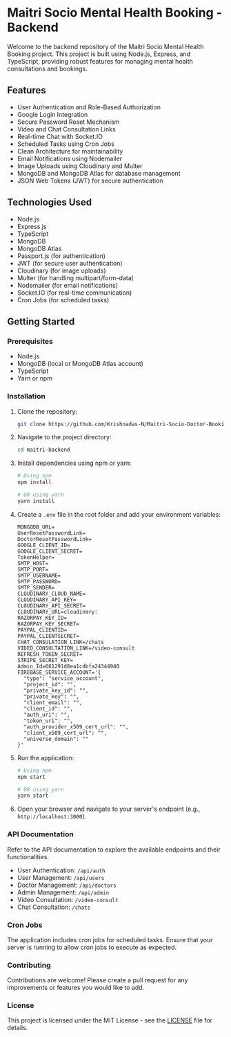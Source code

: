 # Maitri Socio Mental Health Booking - Backend

Welcome to the backend repository of the Maitri Socio Mental Health Booking project. This project is built using Node.js, Express, and TypeScript, providing robust features for managing mental health consultations and bookings.

## Features

- User Authentication and Role-Based Authorization
- Google Login Integration
- Secure Password Reset Mechanism
- Video and Chat Consultation Links
- Real-time Chat with Socket.IO
- Scheduled Tasks using Cron Jobs
- Clean Architecture for maintainability
- Email Notifications using Nodemailer
- Image Uploads using Cloudinary and Multer
- MongoDB and MongoDB Atlas for database management
- JSON Web Tokens (JWT) for secure authentication

## Technologies Used

- Node.js
- Express.js
- TypeScript
- MongoDB
- MongoDB Atlas
- Passport.js (for authentication)
- JWT (for secure user authentication)
- Cloudinary (for image uploads)
- Multer (for handling multipart/form-data)
- Nodemailer (for email notifications)
- Socket.IO (for real-time communication)
- Cron Jobs (for scheduled tasks)

## Getting Started

### Prerequisites

- Node.js
- MongoDB (local or MongoDB Atlas account)
- TypeScript
- Yarn or npm

### Installation

1. Clone the repository:
    ```bash
    git clone https://github.com/Krishnadas-N/Maitri-Socio-Doctor-Booking-Website-Backend-.git
    ```

2. Navigate to the project directory:
    ```bash
    cd maitri-backend
    ```

3. Install dependencies using npm or yarn:
    ```bash
    # Using npm
    npm install

    # OR using yarn
    yarn install
    ```

4. Create a `.env` file in the root folder and add your environment variables:
    ```env
    MONGODB_URL=
    UserResetPasswordLink=
    DoctorResetPasswordLink=
    GOOGLE_CLIENT_ID=
    GOOGLE_CLIENT_SECRET=
    TokenHelper=
    SMTP_HOST=
    SMTP_PORT=
    SMTP_USERNAME=
    SMTP_PASSWORD=
    SMTP_SENDER=
    CLOUDINARY_CLOUD_NAME=
    CLOUDINARY_API_KEY=
    CLOUDINARY_API_SECRET=
    CLOUDINARY_URL=cloudinary:
    RAZORPAY_KEY_ID=
    RAZORPAY_KEY_SECRET=
    PAYPAL_CLIENTID=
    PAYPAL_CLIENTSECRET=
    CHAT_CONSULATION_LINK=/chats
    VIDEO_CONSULTATION_LINK=/video-consult
    REFRESH_TOKEN_SECRET=
    STRIPE_SECRET_KEY=
    Admin_Id=661291d8ea1cdbfa24344940
    FIREBASE_SERVICE_ACCOUNT='{
      "type": "service_account",
      "project_id": "",
      "private_key_id": "",
      "private_key": "",
      "client_email": "",
      "client_id": "",
      "auth_uri": "",
      "token_uri": "",
      "auth_provider_x509_cert_url": "",
      "client_x509_cert_url": "",
      "universe_domain": ""
    }'
    ```

5. Run the application:
    ```bash
    # Using npm
    npm start

    # OR using yarn
    yarn start
    ```

6. Open your browser and navigate to your server's endpoint (e.g., `http://localhost:3000`).

### API Documentation

Refer to the API documentation to explore the available endpoints and their functionalities. 

- User Authentication: `/api/auth`
- User Management: `/api/users`
- Doctor Management: `/api/doctors`
- Admin Management: `/api/admin`
- Video Consultation: `/video-consult`
- Chat Consultation: `/chats`

### Cron Jobs

The application includes cron jobs for scheduled tasks. Ensure that your server is running to allow cron jobs to execute as expected.

### Contributing

Contributions are welcome! Please create a pull request for any improvements or features you would like to add.

### License

This project is licensed under the MIT License - see the [LICENSE](LICENSE) file for details.

